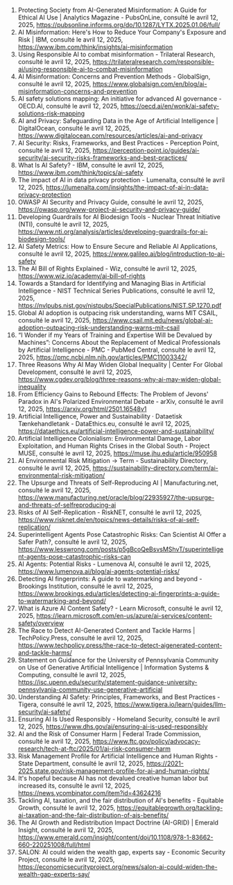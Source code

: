 1. Protecting Society from AI-Generated Misinformation: A Guide for Ethical AI Use | Analytics Magazine - PubsOnLine, consulté le avril 12, 2025, https://pubsonline.informs.org/do/10.1287/LYTX.2025.01.06/full/
2. AI Misinformation: Here's How to Reduce Your Company's Exposure and Risk | IBM, consulté le avril 12, 2025, https://www.ibm.com/think/insights/ai-misinformation
3. Using Responsible AI to combat misinformation - Trilateral Research, consulté le avril 12, 2025, https://trilateralresearch.com/responsible-ai/using-responsible-ai-to-combat-misinformation
4. AI Misinformation: Concerns and Prevention Methods - GlobalSign, consulté le avril 12, 2025, https://www.globalsign.com/en/blog/ai-misinformation-concerns-and-prevention
5. AI safety solutions mapping: An initiative for advanced AI governance - OECD.AI, consulté le avril 12, 2025, https://oecd.ai/en/wonk/ai-safety-solutions-risk-mapping
6. AI and Privacy: Safeguarding Data in the Age of Artificial Intelligence | DigitalOcean, consulté le avril 12, 2025, https://www.digitalocean.com/resources/articles/ai-and-privacy
7. AI Security: Risks, Frameworks, and Best Practices - Perception Point, consulté le avril 12, 2025, https://perception-point.io/guides/ai-security/ai-security-risks-frameworks-and-best-practices/
8. What Is AI Safety? - IBM, consulté le avril 12, 2025, https://www.ibm.com/think/topics/ai-safety
9. The impact of AI in data privacy protection - Lumenalta, consulté le avril 12, 2025, https://lumenalta.com/insights/the-impact-of-ai-in-data-privacy-protection
10. OWASP AI Security and Privacy Guide, consulté le avril 12, 2025, https://owasp.org/www-project-ai-security-and-privacy-guide/
11. Developing Guardrails for AI Biodesign Tools - Nuclear Threat Initiative (NTI), consulté le avril 12, 2025, https://www.nti.org/analysis/articles/developing-guardrails-for-ai-biodesign-tools/
12. AI Safety Metrics: How to Ensure Secure and Reliable AI Applications, consulté le avril 12, 2025, https://www.galileo.ai/blog/introduction-to-ai-safety
13. The AI Bill of Rights Explained - Wiz, consulté le avril 12, 2025, https://www.wiz.io/academy/ai-bill-of-rights
14. Towards a Standard for Identifying and Managing Bias in Artificial Intelligence - NIST Technical Series Publications, consulté le avril 12, 2025, https://nvlpubs.nist.gov/nistpubs/SpecialPublications/NIST.SP.1270.pdf
15. Global AI adoption is outpacing risk understanding, warns MIT CSAIL, consulté le avril 12, 2025, https://www.csail.mit.edu/news/global-ai-adoption-outpacing-risk-understanding-warns-mit-csail
16. “I Wonder if my Years of Training and Expertise Will be Devalued by Machines”: Concerns About the Replacement of Medical Professionals by Artificial Intelligence - PMC - PubMed Central, consulté le avril 12, 2025, https://pmc.ncbi.nlm.nih.gov/articles/PMC11003342/
17. Three Reasons Why AI May Widen Global Inequality | Center For Global Development, consulté le avril 12, 2025, https://www.cgdev.org/blog/three-reasons-why-ai-may-widen-global-inequality
18. From Efficiency Gains to Rebound Effects: The Problem of Jevons' Paradox in AI's Polarized Environmental Debate - arXiv, consulté le avril 12, 2025, https://arxiv.org/html/2501.16548v1
19. Artificial Intelligence, Power and Sustainability · Dataetisk Tænkehandletank - DataEthics.eu, consulté le avril 12, 2025, https://dataethics.eu/artificial-intelligence-power-and-sustainability/
20. Artificial Intelligence Colonialism: Environmental Damage, Labor Exploitation, and Human Rights Crises in the Global South - Project MUSE, consulté le avril 12, 2025, https://muse.jhu.edu/article/950958
21. AI Environmental Risk Mitigation → Term - Sustainability Directory, consulté le avril 12, 2025, https://sustainability-directory.com/term/ai-environmental-risk-mitigation/
22. The Upsurge and Threats of Self-Reproducing AI | Manufacturing.net, consulté le avril 12, 2025, https://www.manufacturing.net/oracle/blog/22935927/the-upsurge-and-threats-of-selfreproducing-ai
23. Risks of AI Self-Replication - RiskNET, consulté le avril 12, 2025, https://www.risknet.de/en/topics/news-details/risks-of-ai-self-replication/
24. Superintelligent Agents Pose Catastrophic Risks: Can Scientist AI Offer a Safer Path?, consulté le avril 12, 2025, https://www.lesswrong.com/posts/p5gBcoQeBsvsMShvT/superintelligent-agents-pose-catastrophic-risks-can
25. AI Agents: Potential Risks - Lumenova AI, consulté le avril 12, 2025, https://www.lumenova.ai/blog/ai-agents-potential-risks/
26. Detecting AI fingerprints: A guide to watermarking and beyond - Brookings Institution, consulté le avril 12, 2025, https://www.brookings.edu/articles/detecting-ai-fingerprints-a-guide-to-watermarking-and-beyond/
27. What is Azure AI Content Safety? - Learn Microsoft, consulté le avril 12, 2025, https://learn.microsoft.com/en-us/azure/ai-services/content-safety/overview
28. The Race to Detect AI-Generated Content and Tackle Harms | TechPolicy.Press, consulté le avril 12, 2025, https://www.techpolicy.press/the-race-to-detect-aigenerated-content-and-tackle-harms/
29. Statement on Guidance for the University of Pennsylvania Community on Use of Generative Artificial Intelligence | Information Systems & Computing, consulté le avril 12, 2025, https://isc.upenn.edu/security/statement-guidance-university-pennsylvania-community-use-generative-artificial
30. Understanding AI Safety: Principles, Frameworks, and Best Practices - Tigera, consulté le avril 12, 2025, https://www.tigera.io/learn/guides/llm-security/ai-safety/
31. Ensuring AI Is Used Responsibly - Homeland Security, consulté le avril 12, 2025, https://www.dhs.gov/ai/ensuring-ai-is-used-responsibly
32. AI and the Risk of Consumer Harm | Federal Trade Commission, consulté le avril 12, 2025, https://www.ftc.gov/policy/advocacy-research/tech-at-ftc/2025/01/ai-risk-consumer-harm
33. Risk Management Profile for Artificial Intelligence and Human Rights - State Department, consulté le avril 12, 2025, https://2021-2025.state.gov/risk-management-profile-for-ai-and-human-rights/
34. It's hopeful because AI has not devalued creative human labor but increased its, consulté le avril 12, 2025, https://news.ycombinator.com/item?id=43624216
35. Tackling AI, taxation, and the fair distribution of AI's benefits - Equitable Growth, consulté le avril 12, 2025, https://equitablegrowth.org/tackling-ai-taxation-and-the-fair-distribution-of-ais-benefits/
36. The AI Growth and Redistribution Impact Doctrine (AI-GRID) | Emerald Insight, consulté le avril 12, 2025, https://www.emerald.com/insight/content/doi/10.1108/978-1-83662-660-220251008/full/html
37. SALON: AI could widen the wealth gap, experts say - Economic Security Project, consulté le avril 12, 2025, https://economicsecurityproject.org/news/salon-ai-could-widen-the-wealth-gap-experts-say/